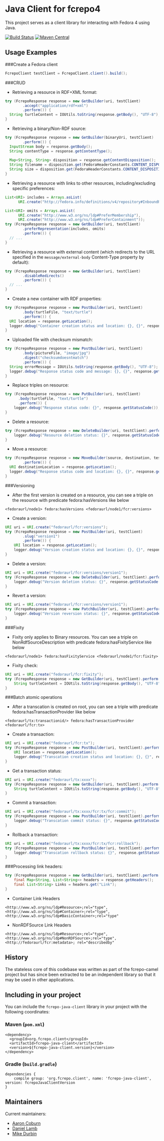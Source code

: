 Java Client for fcrepo4
=======================

This project serves as a client library for interacting with Fedora 4
using Java.

[![Build Status](https://travis-ci.org/fcrepo4-exts/fcrepo-java-client.png?branch=master)](https://travis-ci.org/fcrepo4-exts/fcrepo-java-client)
[![Maven Central](https://maven-badges.herokuapp.com/maven-central/org.fcrepo.client/fcrepo-java-client/badge.svg)](https://maven-badges.herokuapp.com/maven-central/org.fcrepo.client/fcrepo-java-client/)

Usage Examples
--------------

###Create a Fedora client
```java
FcrepoClient testClient = FcrepoClient.client().build();
```

###CRUD

* Retrieving a resource in RDF+XML format:
```java
try (FcrepoResponse response = new GetBuilder(uri, testClient)
        .accept("application/rdf+xml")
        .perform()) {
  String turtleContent = IOUtils.toString(response.getBody(), "UTF-8");
}
```

* Retrieving a binary/Non-RDF source:
```java
try (FcrepoResponse response = new GetBuilder(binaryUri, testClient)
        .perform()) {
  InputStream body = response.getBody();
  String contentType = response.getContentType();
  
  Map<String, String> disposition = response.getContentDisposition();
  String filename = disposition.get(FedoraHeaderConstants.CONTENT_DISPOSITION_FILENAME);
  String size = disposition.get(FedoraHeaderConstants.CONTENT_DISPOSITION_SIZE);
}
```

* Retrieving a resource with links to other resources, including/excluding specific preferences:
```java
List<URI> includes = Arrays.asList(
      URI.create("http://fedora.info/definitions/v4/repository#InboundReferences"));

List<URI> omits = Arrays.asList(
      URI.create("http://www.w3.org/ns/ldp#PreferMembership"),
      URI.create("http://www.w3.org/ns/ldp#PreferContainment"));
try (FcrepoResponse response = new GetBuilder(uri, testClient)
        .preferRepresentation(includes, omits)
        .perform()) {
  // ...
}
```

* Retrieving a resource with external content (which redirects to the URL specified in the
`message/external-body` Content-Type property by default):
```java
try (FcrepoResponse response = new GetBuilder(uri, testClient)
        .disableRedirects()
        .perform()) {
  // ...
}
```

* Create a new container with RDF properties:
```java
try (FcrepoResponse response = new PostBuilder(uri, testClient)
        .body(turtleFile, "text/turtle")
        .perform()) {
  URI location = response.getLocation();
  logger.debug("Container creation status and location: {}, {}", response.getStatusCode(), location);
}
```

* Uploaded file with checksum mismatch:
```java
try (FcrepoResponse response = new PostBuilder(uri, testClient)
        .body(pictureFile, "image/jpg")
        .digest("checksumdoesntmatch")
        .perform()) {
  String errorMessage = IOUtils.toString(response.getBody(), "UTF-8");
  logger.debug("Response status code and message: {}, {}", response.getStatusCode(), errorMessage);
}
```

* Replace triples on resource:
```java
try (FcrepoResponse response = new PutBuilder(uri, testClient)
      .body(turtleFile, "text/turtle")
      .perform()) {
    logger.debug("Response status code: {}", response.getStatusCode());
}
```

* Delete a resource:
```java
try (FcrepoResponse response = new DeleteBuilder(uri, testClient).perform()) {
    logger.debug("Resource deletion status: {}", response.getStatusCode());
}
```

* Move a resource:
```java
try (FcrepoResponse response = new MoveBuilder(source, destination, testClient)
        .perform()) {
  URI destinationLocation = response.getLocation();
  logger.debug("Response status code and location: {}, {}", response.getStatusCode(), destinationLocation);
}
```

###Versioning
* After the first version is created on a resource, you can see a triple on the resource with predicate fedora:hasVersions like below
```
<fedoraurl/node1> fedora:hasVersions <fedoraurl/node1/fcr:versions>
```

* Create a version:
```java
URI uri = URI.create("fedoraurl/fcr:versions");
try (FcrepoResponse response = new PostBuilder(uri, testClient)
        .slug("version1")
        .perform()) {
    URI location = response.getLocation();
    logger.debug("Version creation status and location: {}, {}", response.getStatusCode(), location);
}
```

* Delete a version:
```java
URI uri = URI.create("fedoraurl/fcr:versions/version1");
try (FcrepoResponse response = new DeleteBuilder(uri, testClient).perform()) {
    logger.debug("Version deletion status: {}", response.getStatusCode());
}
```

* Revert a version:
```java
URI uri = URI.create("fedoraurl/fcr:versions/version1");
try (FcrepoResponse response = new PatchBuilder(uri, testClient).perform()) {
    logger.debug("Version reversion status: {}", response.getStatusCode());
}
```

###Fixity
* Fixity only applies to Binary resources. You can see a triple on NonRdfSourceDescription with predicate fedora:hasFixityService like below
```
<fedoraurl/node1> fedora:hasFixityService <fedoraurl/node1/fcr:fixity>
```

* Fixity check:
```java
URI uri = URI.create("fedoraurl/fcr:fixity");
try (FcrepoResponse response = new GetBuilder(uri, testClient).perform()) {
    String turtleContent = IOUtils.toString(response.getBody(), "UTF-8");
}
```

###Batch atomic operations
* After a transcation is created on root, you can see a triple with predicate fedora:hasTransactionProvider like below
```
<fedoraurl/tx:transactionid/> fedora:hasTransactionProvider <fedoraurl/fcr:tx>
```

* Create a transaction:
```java
URI uri = URI.create("fedoraurl/fcr:tx");
try (FcrepoResponse response = new PostBuilder(uri, testClient).perform()) {
    URI location = response.getLocation();
    logger.debug("Transcation creation status and location: {}, {}", response.getStatusCode(), location);
}
```

* Get a transaction status:
```java
URI uri = URI.create("fedoraurl/tx:xxxx");
try (FcrepoResponse response = new GetBuilder(uri, testClient).perform()) {
    String turtleContent = IOUtils.toString(response.getBody(), "UTF-8");
}
```

* Commit a transaction:
```java
URI uri = URI.create("fedoraurl/tx:xxxx/fcr:tx/fcr:commit");
try (FcrepoResponse response = new PostBuilder(uri, testClient).perform()) {
    logger.debug("Transcation commit status: {}", response.getStatusCode());
}
```

* Rollback a transaction:
```java
URI uri = URI.create("fedoraurl/tx:xxxx/fcr:tx/fcr:rollback");
try (FcrepoResponse response = new PostBuilder(uri, testClient).perform()) {
    logger.debug("Transcation rollback status: {}", response.getStatusCode());
}
```

###Processing link headers:
```java
try (FcrepoResponse response = new GetBuilder(uri, testClient).perform()) {
    final Map<String, List<String>> headers = response.getHeaders();
    final List<String> Links = headers.get("Link");
}
```

* Container Link Headers
```
<http://www.w3.org/ns/ldp#Resource>;rel="type",
<http://www.w3.org/ns/ldp#Container>;rel="type",
<http://www.w3.org/ns/ldp#BasicContainer>;rel="type"
```

* NonRDFSource Link Headers
```
<http://www.w3.org/ns/ldp#Resource>;rel="type",
<http://www.w3.org/ns/ldp#NonRDFSource>;rel="type",
<http://fedoraurl/fcr:metadata>; rel="describedby"

```

History
-------

The stateless core of this codebase was written as part of the 
fcrepo-camel project but has since been extracted to be an independent
library so that it may be used in other applications.

Including in your project
-------------------------

You can include the `fcrepo-java-client` library in your project with the following coordinates:

### Maven (`pom.xml`)

```
<dependency>
  <groupId>org.fcrepo.client</groupId>
  <artifactId>fcrepo-java-client</artifactId>
  <version>${fcrepo-java-client.version}</version>
</dependency>
```

### Gradle (`build.gradle`)

```
dependencies {
    compile group: 'org.fcrepo.client', name: 'fcrepo-java-client', version: fcrepoJavaClientVersion
}
```

Maintainers
-----------

Current maintainers:
* [Aaron Coburn](https://github.com/acoburn)
* [Daniel Lamb](https://github.com/dannylamb)
* [Mike Durbin](https://github.com/mikedurbin)

